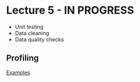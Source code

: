 # Lecture 5 - IN PROGRESS

- Unit testing
- Data cleaning
- Data quality checks

## Profiling

[Examples](lecture_05_profiling.ipynb)
